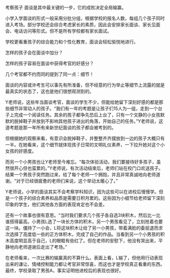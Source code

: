 考察孩子
面谈是其中最关键的一步，它的成败决定全局输赢。

小学入学面谈的形式一般采用分批分组，根据学校的报名人数，每组几个孩子同时进入考场。部分学校还会综合考虑家长的素质，因此会安排家长面谈、家长见面会、电话访问等形式。但不是所有学校都有家长面试。

学校更看重孩子的综合能力和个性化教育，面谈会轻松愉悦地进行。

怎样的孩子会在面谈中加分？

怎样的孩子容易在面谈中获得考官的好感分？

几个考官都不约而同的提到了同一点：细节！

面谈的内容或许考生可以事先有所准备，但不经意的行为举止等细节上流露的就是最真实的状态了，这也是他们很想观测到的。

Y老师说，这些年当面谈考官，面谈的学生不少，但能给她留下深刻好感的都是那些细节非常动人的孩子。“我们有一年的考题是让孩子们15人为一组，走到一个台子上完成一个阅读任务。其余的孩子都争先恐后上台了，只有一个文静的小女孩默默的脱掉鞋子并放到不影响其他孩子进出的角落，开始自己的任务。”Y老师说，这道考题是那一年所有来新世纪面谈的孩子都会被考到的。

但根据她的观察来看，有意识会脱掉鞋子，并整整齐齐摆放到一边的孩子大概只有一半。在她看来，这个细节就体现孩子日常的文明礼仪素养，一下拉升她对这个小女孩的好感度。

而另一个小男孩也让Y老师至今难忘。“每次体验活动，我们要接待好多孩子，虽然很开心但也蛮累的。”Y老师说，有次活动结束后，老师们站在校门口欢送孩子。结果一个男孩子突然跑过来，给了每个老师一个拥抱，并且非常真诚地向老师道谢。“对于已经很疲惫的老师们来说，这个举动太暖心了。”

Y老师说，小学的面谈其实不会考察学科知识，因为这些可以在进校后慢慢学。但是一个孩子的综合素养和品质是需要日积月累的。这些因为小细节给老师留下深刻印象的学生，他们其他各方面的表现肯定也不会差。

还有一个故事也很有意思。“当时我们要求几个孩子各自选3块积木，然后比一比谁搭得最高。小男孩L选了一块长方体的积木，另一个男孩看见了，立刻抢着也要这一块。僵持了一小会，L将这块积木让给了另一小男孩，带着满脸的委屈退而求次选择了高度低一些的正方体积木，完成了自己的作品。当看到另一个小男孩的积木高度明显高于自己，L的眼眶有些红了。但在老师的安慰下，他没有哭出来，平静地向老师道谢后走出了考场。”

在老师看来，一次比赛的输赢真的不算什么。表面上看，L输了，但他用行动表现出来的谦让、情绪控制能力都让考官非常惊喜，而这也才是学校真正看重的东西。最终，学校录取了男孩A，事实证明他进校后的表现也很好。
